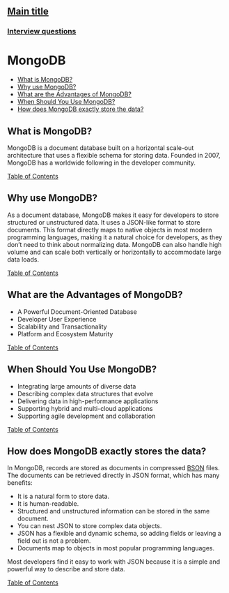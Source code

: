 ## [Main title](../README.md)
### [Interview questions](full.md)

# MongoDB

+ [What is MongoDB?](#What-is-MongoDB)
+ [Why use MongoDB?](#Why-use-MongoDB)
+ [What are the Advantages of MongoDB?](#What-are-the-Advantages-of-MongoDB)
+ [When Should You Use MongoDB?](#When-Should-You-Use-MongoDB)
+ [How does MongoDB exactly store the data?](#How-does-MongoDB-exactly-stores-the-data)


## What is MongoDB?
MongoDB is a document database built on a horizontal scale-out architecture that uses a flexible schema for storing data. Founded in 2007, MongoDB has a worldwide following in the developer community.

[Table of Contents](#mongo)

## Why use MongoDB?
As a document database, MongoDB makes it easy for developers to store structured or unstructured data. It uses a JSON-like format to store documents. This format directly maps to native objects in most modern programming languages, making it a natural choice for developers, as they don’t need to think about normalizing data. MongoDB can also handle high volume and can scale both vertically or horizontally to accommodate large data loads.

[Table of Contents](#mongo)

## What are the Advantages of MongoDB?
- A Powerful Document-Oriented Database
- Developer User Experience
- Scalability and Transactionality
- Platform and Ecosystem Maturity

[Table of Contents](#mongo)

## When Should You Use MongoDB?
- Integrating large amounts of diverse data
- Describing complex data structures that evolve
- Delivering data in high-performance applications
- Supporting hybrid and multi-cloud applications
- Supporting agile development and collaboration

[Table of Contents](#mongo)

## How does MongoDB exactly stores the data?

In MongoDB, records are stored as documents in compressed [BSON]([url](https://www.mongodb.com/json-and-bson)) files. The documents can be retrieved directly in JSON format, which has many benefits:

- It is a natural form to store data.
- It is human-readable.
- Structured and unstructured information can be stored in the same document.
- You can nest JSON to store complex data objects.
- JSON has a flexible and dynamic schema, so adding fields or leaving a field out is not a problem.
- Documents map to objects in most popular programming languages.

Most developers find it easy to work with JSON because it is a simple and powerful way to describe and store data. 

[Table of Contents](#mongo)
